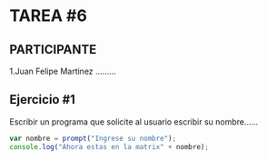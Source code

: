 # TAREA  #6

## PARTICIPANTE
1.Juan Felipe Martinez .........

## Ejercicio #1
Escribir un programa que solicite al usuario escribir su nombre......

```javascript
var nombre = prompt("Ingrese su nombre");
console.log("Ahora estas en la matrix" + nombre);
```
